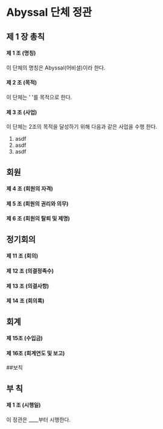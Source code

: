 # Abyssal 단체 정관

## 제 1 장 총칙

#### 제 1 조 (명칭)

이 단체의 명칭은 Abyssal(어비셜)이라 한다.

#### 제 2 조 (목적)

이 단체는 '   '를 목적으로 한다.

#### 제 3 조 (사업)

이 단체는 2조의 목적을 달성하기 위해 다음과 같은 사업을 수행 한다.
1. asdf
1. asdf
1. asdf

## 회원

#### 제 4 조 (회원의 자격)


#### 제 5 조 (회원의 권리와 의무)


#### 제 6 조 (회원의 탈퇴 및 제명)

## 정기회의

#### 제 11 조 (회의)

#### 제 12 조 (의결정족수)

#### 제 13 조 (의결사항)

#### 제 14 조 (회의록)

## 회계

#### 제 15조 (수입금)

#### 제 16조 (회계연도 및 보고)

##보칙 

## 부 칙

#### 제 1 조 (시행일)

이 정관은 ____부터 시행한다.
